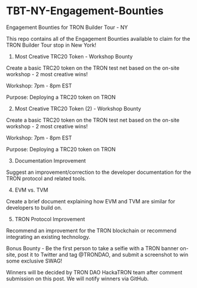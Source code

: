 # TBT-NY-Engagement-Bounties
Engagement Bounties for TRON Builder Tour - NY

This repo contains all of the Engagement Bounties available to claim for the TRON Builder Tour stop in New York!

1. Most Creative TRC20 Token - Workshop Bounty

Create a basic TRC20 token on the TRON test net based on the on-site workshop - 2 most creative wins!

Workshop: 7pm - 8pm EST

Purpose: Deploying a TRC20 token on TRON

2. Most Creative TRC20 Token (2) - Workshop Bounty

Create a basic TRC20 token on the TRON test net based on the on-site workshop - 2 most creative wins!

Workshop: 7pm - 8pm EST

Purpose: Deploying a TRC20 token on TRON

3. Documentation Improvement

Suggest an improvement/correction to the developer documentation for the TRON protocol and related tools.

4. EVM vs. TVM

Create a brief document explaining how EVM and TVM are similar for developers to build on.

5. TRON Protocol Improvement

Recommend an improvement for the TRON blockchain or recommend integrating an existing technology.

Bonus Bounty - Be the first person to take a selfie with a TRON banner on-site, post it to Twitter and tag @TRONDAO, and submit a screenshot to win some exclusive SWAG!

Winners will be decided by TRON DAO HackaTRON team after comment submission on this post. We will notify winners via GitHub.
